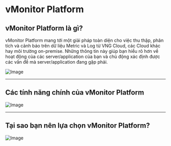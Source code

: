 # vMonitor Platform

## vMonitor Platform là gì?

vMonitor Platform mang tới một giải pháp toàn diện cho việc thu thập, phân tích và cảnh báo trên dữ liệu Metric và Log từ VNG Cloud, các Cloud khác hay môi trường on-premise. Những thông tin này giúp bạn hiểu rõ hơn về hoạt động của các server/application của bạn và chủ động xác định được các vấn đề mà server/application đang gặp phải.

![Image](https://github.com/vngcloud/docs/blob/main/Vietnamese/.gitbook/assets/image%20(344).png?raw=true)

***

## Các tính năng chính của vMonitor Platform

![Image](https://github.com/vngcloud/docs/blob/main/Vietnamese/.gitbook/assets/image%20(341).png?raw=true)

***

## Tại sao bạn nên lựa chọn vMonitor Platform?

![Image](https://github.com/vngcloud/docs/blob/main/Vietnamese/.gitbook/assets/image%20(342).png?raw=true)
